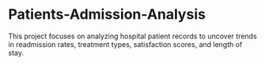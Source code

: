 # Patients-Admission-Analysis
This project focuses on analyzing hospital patient records to uncover trends in readmission rates, treatment types, satisfaction scores, and length of stay.
